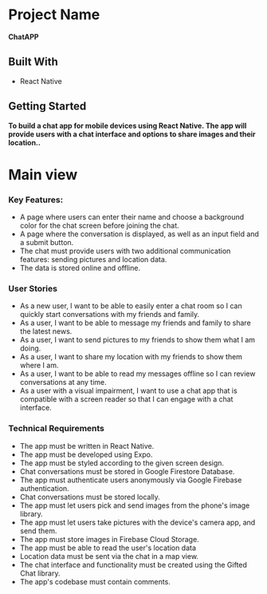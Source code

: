 # Project Name
**ChatAPP**

## Built With
- React Native

## Getting Started
**To build a chat app for mobile devices using React Native. The app will provide users with a chat interface and options to share images and their location..**

# Main view

### Key Features:
- A page where users can enter their name and choose a background color for the chat screen before joining the chat.
- A page where the conversation is displayed, as well as an input field and a submit button.
- The chat must provide users with two additional communication features: sending pictures and location data.
- The data is stored online and offline.

### User Stories
- As a new user, I want to be able to easily enter a chat room so I can quickly start conversations with my friends and family.
- As a user, I want to be able to message my friends and family to share the latest news.
- As a user, I want to send pictures to my friends to show them what I am doing.
- As a user, I want to share my location with my friends to show them where I am.
- As a user, I want to be able to read my messages offline so I can review conversations at any time.
- As a user with a visual impairment, I want to use a chat app that is compatible with a screen reader so that I can engage with a chat interface.


### Technical Requirements
- The app must be written in React Native.
- The app must be developed using Expo.
- The app must be styled according to the given screen design.
- Chat conversations must be stored in Google Firestore Database.
- The app must authenticate users anonymously via Google Firebase authentication.
- Chat conversations must be stored locally.
- The app must let users pick and send images from the phone's image library.
- The app must let users take pictures with the device's camera app, and send them.
- The app must store images in Firebase Cloud Storage.
- The app must be able to read the user's location data
- Location data must be sent via the chat in a map view.
- The chat interface and functionality must be created using the Gifted Chat library.
- The app's codebase must contain comments.

